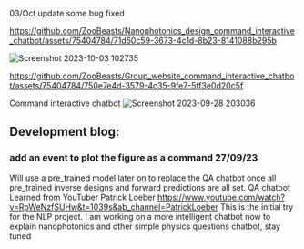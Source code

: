 03/Oct update some bug fixed



https://github.com/ZooBeasts/Nanophotonics_design_command_interactive_chatbot/assets/75404784/71d50c59-3673-4c1d-8b23-8141088b295b





![Screenshot 2023-10-03 102735](https://github.com/ZooBeasts/Nanophotonics_design_command_interactive_chatbot/assets/75404784/de434893-4e52-4ff9-beb3-d608ffed2477)



https://github.com/ZooBeasts/Group_website_command_interactive_chatbot/assets/75404784/750e7e4d-3579-4c35-9fe7-5ff3e0d20c5f




Command interactive chatbot
![Screenshot 2023-09-28 203036](https://github.com/ZooBeasts/Group_website_command_interactive_chatbot/assets/75404784/b28ba854-4f54-4e3a-a7a0-bdeeb99420a9)




## Development blog: 

### add an event to plot the figure as a command 27/09/23


Will use a pre_trained model later on to replace the QA chatbot once all pre_trained inverse designs and forward predictions are all set.
QA chatbot Learned from YouTuber Patrick Loeber  https://www.youtube.com/watch?v=RpWeNzfSUHw&t=1039s&ab_channel=PatrickLoeber
This is the initial try for the NLP project. I am working on a more intelligent chatbot now to explain nanophotonics and other simple physics questions chatbot, stay tuned 
